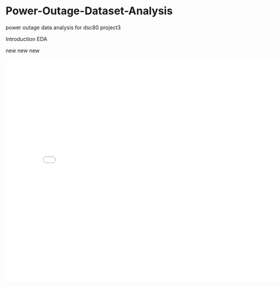 # Power-Outage-Dataset-Analysis
power outage data analysis for dsc80 project3

Introduction
EDA

new new new

<iframe src="assets/03-eda.html" width=800 height=600 frameBorder=0></iframe>
